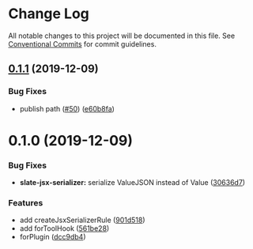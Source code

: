 # Change Log

All notable changes to this project will be documented in this file.
See [Conventional Commits](https://conventionalcommits.org) for commit guidelines.

## [0.1.1](https://github.com/React-Artibox/artibox/compare/v0.1.0...v0.1.1) (2019-12-09)

### Bug Fixes

- publish path ([#50](https://github.com/React-Artibox/artibox/issues/50)) ([e60b8fa](https://github.com/React-Artibox/artibox/commit/e60b8fa42e09fafbcb18f0763ae1fb7d39d65999))

# 0.1.0 (2019-12-09)

### Bug Fixes

- **slate-jsx-serializer:** serialize ValueJSON instead of Value ([30636d7](https://github.com/React-Artibox/artibox/commit/30636d72d0f5702d5be6b6b154aeff5ce13a3ad8))

### Features

- add createJsxSerializerRule ([901d518](https://github.com/React-Artibox/artibox/commit/901d5186483bc7171ea7b425e6443710aa7fae3b))
- add forToolHook ([561be28](https://github.com/React-Artibox/artibox/commit/561be288085dd99b95d2e73c0e78641dc531465d))
- forPlugin ([dcc9db4](https://github.com/React-Artibox/artibox/commit/dcc9db47ef3d02d6c3a18a31b4a546b5b4a95b89))
